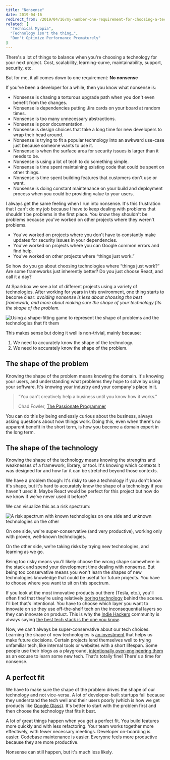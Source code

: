 ```yaml
---
title: "Nonsense"
date: 2019-04-16
redirect_from: /2019/04/16/my-number-one-requirement-for-choosing-a-technology/
related: [
  "Technical Myopia",
  "Technology isn't the thing…",
  "Don't Optimize Performance Prematurely"
]
---
```


There's a lot of things to balance when you're choosing a technology for your next project. Cost, scalability, learning-curve, maintainability, support, security, etc.

But for me, it all comes down to one requirement: **No nonsense**

If you've been a developer for a while, then you know what nonsense is:

  * Nonsense is chasing a torturous upgrade path when you don't even benefit from the changes.
  * Nonsense is dependencies putting Jira cards on your board at random times.
  * Nonsense is too many unnecessary abstractions.
  * Nonsense is poor documentation.
  * Nonsense is design choices that take a long time for new developers to wrap their head around.
  * Nonsense is trying to fit a popular technology into an awkward use-case just because someone wants to use it.
  * Nonsense is when the surface area for security issues is larger than it needs to be.
  * Nonsense is using a lot of tech to do something simple.
  * Nonsense is time spent maintaining existing code that could be spent on other things.
  * Nonsense is time spent building features that customers don't use or want.
  * Nonsense is doing constant maintenance on your build and deployment process when you could be providing value to your users.

I always get the same feeling when I run into nonsense. It's this frustration that I can't do my job because I have to  keep dealing with problems that shouldn't be problems in the first place. You know they shouldn't be problems because you've worked on other projects where they weren't problems.

  * You've worked on projects where you don't have to constantly make updates for security issues in your dependencies.
  * You've worked on projects where you can Google common errors and find help.
  * You've worked on other projects where “things just work.”

So how do you go about choosing technologies where “things just work?” Are some frameworks just inherently better? Do you just choose React, and call it a day?

At Sparkbox we see a lot of different projects using a variety of technologies. After working for years in this environment, one thing starts to become clear: *avoiding nonsense is less about choosing the best framework, and more about making sure the shape of your technology fits the shape of the problem.*

![Using a shape-fitting game to represent the shape of problems and the technologies that fit them]({{site.url}}/assets/images/shape-of-technology-and-problem.png)


This makes sense but doing it well is non-trivial, mainly because:

  1. We need to accurately know the shape of the technology.
  2. We need to accurately know the shape of the problem.

## The shape of the problem

Knowing the shape of the problem means knowing the domain. It's knowing your users, and understanding what problems they hope to solve by using your software. It's knowing your industry and your company's place in it.

> “You can't creatively help a business until you know how it works.”
>
> Chad Fowler, [The Passionate Programmer](https://www.amazon.com/Passionate-Programmer-Remarkable-Development-Pragmatic-ebook/dp/B00AYQNR5U)

You can do this by being endlessly curious about the business, always asking questions about how things work. Doing this, even when there's no apparent benefit in the short term, is how you become a domain expert in the long term.

## The shape of the technology

Knowing the shape of the technology means knowing the strengths and weaknesses of a framework, library, or tool. It's knowing which contexts it was designed for and how far it can be stretched beyond those contexts.

We have a problem though: It's risky to use a technology if you don't know it's shape, but it's hard to accurately know the shape of a technology if you haven't used it. Maybe React would be perfect for this project but how do we know if we've never used it before?

We can visualize this as a risk spectrum:

![A risk spectrum with known technologies on one side and unknown technologies on the other]({{site.url}}/assets/images/risk-spectrum.png)

On one side, we're super-conservative (and very productive), working only with proven, well-known technologies.

On the other side, we're taking risks by trying new technologies, and learning as we go.

Being too risky means you'll likely choose the wrong shape somewhere in the stack and spend your development time dealing with nonsense. But being too conservative means you won't learn the shapes of new technologies knowledge that could be useful for future projects. You have to choose where you want to sit on this spectrum.

If you look at the most innovative products out there (Tesla, etc.), you'll often find that they're using relatively [boring technology](https://mcfunley.com/choose-boring-technology) behind the scenes. I'll bet that's intentional. You have to choose which layer you want to innovate on so they use off-the-shelf tech on the inconsequential layers so they can innovate on product. This is why the [Indie Hackers](https://www.indiehackers.com/) community is always saying [the best tech stack is the one you know](https://www.indiehackers.com/forum/best-tech-stack-2018-602cbc6dbf?commentId=-L9HUtmx9GQ898sd1qHy).

Now, we can't always be super-conservative about our tech choices. Learning the shape of new technologies is [an investment]({{site.url}}/2013/06/27/is-this-an-investment/) that helps us make future decisions. Certain projects lend themselves well to trying unfamiliar tech, like internal tools or websites with a short lifespan. Some people use their blogs as a playground, [intentionally over-engineering them](https://jlongster.com/Presenting-The-Most-Over-Engineered-Blog-Ever) as an excuse to learn some new tech. That's totally fine! There's a time for nonsense.

## A perfect fit

We have to make sure the shape of the problem drives the shape of our technology and not vice-versa. A lot of developer-built startups fail because they understand the tech well and their users poorly (which is how we get products like [Google Glass](https://en.wikipedia.org/wiki/Google_Glass)). It's better to start with the problem first and then choose the technology that fits it best.

A lot of great things happen when you get a perfect fit. You build features more quickly and with less refactoring. Your team works together more effectively, with fewer necessary meetings. Developer on-boarding is easier. Codebase maintenance is easier. Everyone feels more productive because they are more productive.

Nonsense can still happen, but it's much less likely.
